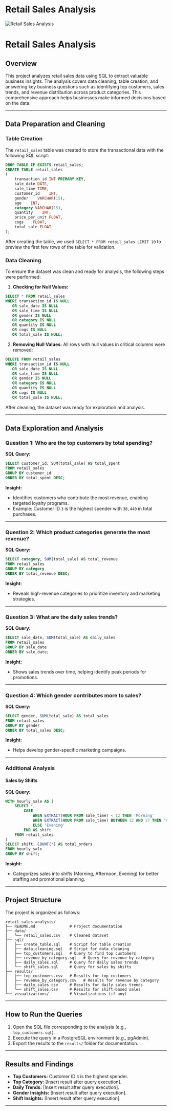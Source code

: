 
# Retail Sales Analysis
![Retail Sales Analysis](photo-1481437156560-3205f6a55735.jpg)

# Retail Sales Analysis

## Overview

This project analyzes retail sales data using SQL to extract valuable business insights. The analysis covers data cleaning, table creation, and answering key business questions such as identifying top customers, sales trends, and revenue distribution across product categories. This comprehensive approach helps businesses make informed decisions based on the data.

---

## Data Preparation and Cleaning

### Table Creation

The `retail_sales` table was created to store the transactional data with the following SQL script:

```sql
DROP TABLE IF EXISTS retail_sales;
CREATE TABLE retail_sales
(
    transaction_id INT PRIMARY KEY,    
    sale_date DATE,     
    sale_time TIME,    
    customer_id    INT,
    gender    VARCHAR(15),
    age    INT,
    category VARCHAR(15),    
    quantity    INT,
    price_per_unit FLOAT,    
    cogs    FLOAT,
    total_sale FLOAT
);
```

After creating the table, we used `SELECT * FROM retail_sales LIMIT 10` to preview the first few rows of the table for validation.

### Data Cleaning

To ensure the dataset was clean and ready for analysis, the following steps were performed:

1. **Checking for Null Values:**

```sql
SELECT * FROM retail_sales
WHERE transaction_id IS NULL
   OR sale_date IS NULL
   OR sale_time IS NULL
   OR gender IS NULL
   OR category IS NULL
   OR quantity IS NULL
   OR cogs IS NULL
   OR total_sale IS NULL;
```

2. **Removing Null Values:** All rows with null values in critical columns were removed:

```sql
DELETE FROM retail_sales
WHERE transaction_id IS NULL
   OR sale_date IS NULL
   OR sale_time IS NULL
   OR gender IS NULL
   OR category IS NULL
   OR quantity IS NULL
   OR cogs IS NULL
   OR total_sale IS NULL;
```

After cleaning, the dataset was ready for exploration and analysis.

---

## Data Exploration and Analysis

### Question 1: Who are the top customers by total spending?

**SQL Query:**

```sql
SELECT customer_id, SUM(total_sale) AS total_spent
FROM retail_sales
GROUP BY customer_id
ORDER BY total_spent DESC;
```

**Insight:**

- Identifies customers who contribute the most revenue, enabling targeted loyalty programs.
- Example: Customer ID `3` is the highest spender with `38,440` in total purchases.

---

### Question 2: Which product categories generate the most revenue?

**SQL Query:**

```sql
SELECT category, SUM(total_sale) AS total_revenue
FROM retail_sales
GROUP BY category
ORDER BY total_revenue DESC;
```

**Insight:**

- Reveals high-revenue categories to prioritize inventory and marketing strategies.

---

### Question 3: What are the daily sales trends?

**SQL Query:**

```sql
SELECT sale_date, SUM(total_sale) AS daily_sales
FROM retail_sales
GROUP BY sale_date
ORDER BY sale_date;
```

**Insight:**

- Shows sales trends over time, helping identify peak periods for promotions.

---

### Question 4: Which gender contributes more to sales?

**SQL Query:**

```sql
SELECT gender, SUM(total_sale) AS total_sales
FROM retail_sales
GROUP BY gender
ORDER BY total_sales DESC;
```

**Insight:**

- Helps develop gender-specific marketing campaigns.

---

### Additional Analysis

#### Sales by Shifts

**SQL Query:**

```sql
WITH hourly_sale AS (
    SELECT *,
        CASE
            WHEN EXTRACT(HOUR FROM sale_time) < 12 THEN 'Morning'
            WHEN EXTRACT(HOUR FROM sale_time) BETWEEN 12 AND 17 THEN 'Afternoon'
            ELSE 'Evening'
        END AS shift
    FROM retail_sales
)
SELECT shift, COUNT(*) AS total_orders
FROM hourly_sale
GROUP BY shift;
```

**Insight:**

- Categorizes sales into shifts (Morning, Afternoon, Evening) for better staffing and promotional planning.

---

## Project Structure

The project is organized as follows:

```
retail-sales-analysis/
├── README.md               # Project documentation
├── data/
│   └── retail_sales.csv    # Cleaned dataset
├── sql/
│   ├── create_table.sql    # Script for table creation
│   ├── data_cleaning.sql   # Script for data cleaning
│   ├── top_customers.sql   # Query to find top customers
│   ├── revenue_by_category.sql   # Query for revenue by category
│   ├── daily_sales.sql     # Query for daily sales trends
│   └── shift_sales.sql     # Query for sales by shifts
├── results/
│   ├── top_customers.csv   # Results for top customers
│   ├── revenue_by_category.csv   # Results for revenue by category
│   ├── daily_sales.csv     # Results for daily sales trends
│   └── shift_sales.csv     # Results for shift-based sales
└── visualizations/         # Visualizations (if any)
```

---

## How to Run the Queries

1. Open the SQL file corresponding to the analysis (e.g., `top_customers.sql`).
2. Execute the query in a PostgreSQL environment (e.g., pgAdmin).
3. Export the results to the `results/` folder for documentation.

---

## Results and Findings

- **Top Customers:** Customer ID `3` is the highest spender.
- **Top Category:** [Insert result after query execution].
- **Daily Trends:** [Insert result after query execution].
- **Gender Insights:** [Insert result after query execution].
- **Shift Insights:** [Insert result after query execution].

---
